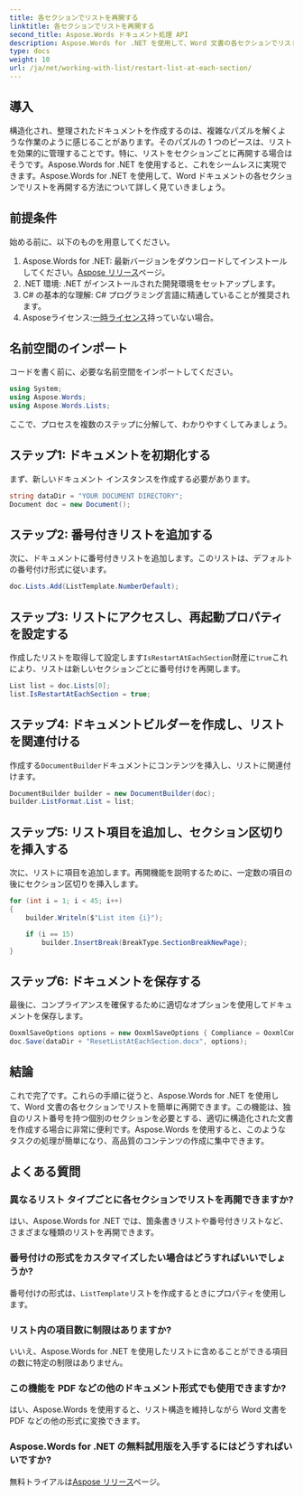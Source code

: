 ```yaml
---
title: 各セクションでリストを再開する
linktitle: 各セクションでリストを再開する
second_title: Aspose.Words ドキュメント処理 API
description: Aspose.Words for .NET を使用して、Word 文書の各セクションでリストを再開する方法を学びます。詳細なステップバイステップ ガイドに従って、リストを効果的に管理します。
type: docs
weight: 10
url: /ja/net/working-with-list/restart-list-at-each-section/
---
```

## 導入

構造化され、整理されたドキュメントを作成するのは、複雑なパズルを解くような作業のように感じることがあります。そのパズルの 1 つのピースは、リストを効果的に管理することです。特に、リストをセクションごとに再開する場合はそうです。Aspose.Words for .NET を使用すると、これをシームレスに実現できます。Aspose.Words for .NET を使用して、Word ドキュメントの各セクションでリストを再開する方法について詳しく見ていきましょう。

## 前提条件

始める前に、以下のものを用意してください。

1.  Aspose.Words for .NET: 最新バージョンをダウンロードしてインストールしてください。[Aspose リリース](https://releases.aspose.com/words/net/)ページ。
2. .NET 環境: .NET がインストールされた開発環境をセットアップします。
3. C# の基本的な理解: C# プログラミング言語に精通していることが推奨されます。
4.  Asposeライセンス:[一時ライセンス](https://purchase.aspose.com/temporary-license/)持っていない場合。

## 名前空間のインポート

コードを書く前に、必要な名前空間をインポートしてください。

```csharp
using System;
using Aspose.Words;
using Aspose.Words.Lists;
```

ここで、プロセスを複数のステップに分解して、わかりやすくしてみましょう。

## ステップ1: ドキュメントを初期化する

まず、新しいドキュメント インスタンスを作成する必要があります。

```csharp
string dataDir = "YOUR DOCUMENT DIRECTORY";
Document doc = new Document();
```

## ステップ2: 番号付きリストを追加する

次に、ドキュメントに番号付きリストを追加します。このリストは、デフォルトの番号付け形式に従います。

```csharp
doc.Lists.Add(ListTemplate.NumberDefault);
```

## ステップ3: リストにアクセスし、再起動プロパティを設定する

作成したリストを取得して設定します`IsRestartAtEachSection`財産に`true`これにより、リストは新しいセクションごとに番号付けを再開します。

```csharp
List list = doc.Lists[0];
list.IsRestartAtEachSection = true;
```

## ステップ4: ドキュメントビルダーを作成し、リストを関連付ける

作成する`DocumentBuilder`ドキュメントにコンテンツを挿入し、リストに関連付けます。

```csharp
DocumentBuilder builder = new DocumentBuilder(doc);
builder.ListFormat.List = list;
```

## ステップ5: リスト項目を追加し、セクション区切りを挿入する

次に、リストに項目を追加します。再開機能を説明するために、一定数の項目の後にセクション区切りを挿入します。

```csharp
for (int i = 1; i < 45; i++)
{
    builder.Writeln($"List item {i}");

    if (i == 15)
        builder.InsertBreak(BreakType.SectionBreakNewPage);
}
```

## ステップ6: ドキュメントを保存する

最後に、コンプライアンスを確保するために適切なオプションを使用してドキュメントを保存します。

```csharp
OoxmlSaveOptions options = new OoxmlSaveOptions { Compliance = OoxmlCompliance.Iso29500_2008_Transitional };
doc.Save(dataDir + "ResetListAtEachSection.docx", options);
```

## 結論

これで完了です。これらの手順に従うと、Aspose.Words for .NET を使用して、Word 文書の各セクションでリストを簡単に再開できます。この機能は、独自のリスト番号を持つ個別のセクションを必要とする、適切に構造化された文書を作成する場合に非常に便利です。Aspose.Words を使用すると、このようなタスクの処理が簡単になり、高品質のコンテンツの作成に集中できます。

## よくある質問

### 異なるリスト タイプごとに各セクションでリストを再開できますか?
はい、Aspose.Words for .NET では、箇条書きリストや番号付きリストなど、さまざまな種類のリストを再開できます。

### 番号付けの形式をカスタマイズしたい場合はどうすればいいでしょうか?
番号付けの形式は、`ListTemplate`リストを作成するときにプロパティを使用します。

### リスト内の項目数に制限はありますか?
いいえ、Aspose.Words for .NET を使用したリストに含めることができる項目の数に特定の制限はありません。

### この機能を PDF などの他のドキュメント形式でも使用できますか?
はい、Aspose.Words を使用すると、リスト構造を維持しながら Word 文書を PDF などの他の形式に変換できます。

### Aspose.Words for .NET の無料試用版を入手するにはどうすればいいですか?
無料トライアルは[Aspose リリース](https://releases.aspose.com/)ページ。